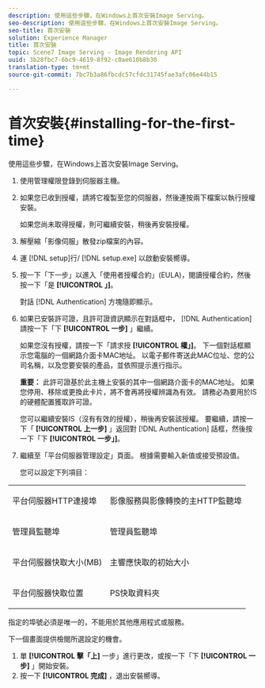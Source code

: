 ```yaml
---
description: 使用這些步驟，在Windows上首次安裝Image Serving。
seo-description: 使用這些步驟，在Windows上首次安裝Image Serving。
seo-title: 首次安裝
solution: Experience Manager
title: 首次安裝
topic: Scene7 Image Serving - Image Rendering API
uuid: 3b28fbc7-6bc9-4619-8f92-c0ae610b8b30
translation-type: tm+mt
source-git-commit: 7bc7b3a86fbcdc57cfdc31745fae3afc06e44b15

---
```



# 首次安裝{#installing-for-the-first-time}

使用這些步驟，在Windows上首次安裝Image Serving。

1. 使用管理權限登錄到伺服器主機。
1. 如果您已收到授權，請將它複製至您的伺服器，然後連按兩下檔案以執行授權安裝。

   如果您尚未取得授權，則可繼續安裝，稍後再安裝授權。
1. 解壓縮「影像伺服」散發zip檔案的內容。
1. 運 [!DNL setup]行/ [!DNL setup.exe] 以啟動安裝嚮導。
1. 按一下「下一步」以進入「使用者授權合約」(EULA)，閱讀授權合約，然後按一下「是 **[!UICONTROL 」]**。

   對話 [!DNL Authentication] 方塊隨即顯示。
1. 如果已安裝許可證，且許可證資訊顯示在對話框中， [!DNL Authentication] 請按一下「下 **[!UICONTROL 一步]** 」繼續。

   如果您沒有授權，請按一下「請求授 **[!UICONTROL 權」]**。 下一個對話框顯示您電腦的一個網路介面卡MAC地址。 以電子郵件寄送此MAC位址、您的公司名稱，以及您要安裝的產品，並依照提示進行指示。

   **重要：** 此許可證基於此主機上安裝的其中一個網路介面卡的MAC地址。 如果您停用、移除或更換此卡片，將不會再將授權辨識為有效。 請務必為要用於IS的硬體配置獲取許可證。

   您可以繼續安裝IS（沒有有效的授權），稍後再安裝該授權。 要繼續，請按一下「 **[!UICONTROL 上一步]** 」返回對 [!DNL Authentication] 話框，然後按一下「下 **[!UICONTROL 一步」]**。
1. 繼續至「平台伺服器管理設定」頁面。 根據需要輸入新值或接受預設值。

   您可以設定下列項目：

<table id="table_AA5D7674BBBE4AD4B373066AEF413FFD"> 
 <tbody> 
  <tr> 
   <td> <p> 平台伺服器HTTP連接埠 </p> </td> 
   <td> <p>影像服務與影像轉換的主HTTP監聽埠 </p> </td> 
  </tr> 
  <tr> 
   <td> <p> 管理員監聽埠 </p> </td> 
   <td> <p>管理員監聽埠 </p> </td> 
  </tr> 
  <tr> 
   <td> <p> 平台伺服器快取大小(MB) </p> </td> 
   <td> <p>主響應快取的初始大小 </p> </td> 
  </tr> 
  <tr> 
   <td> <p> 平台伺服器快取位置 </p> </td> 
   <td> <p>PS快取資料夾 </p> </td> 
  </tr> 
 </tbody> 
</table>

指定的埠號必須是唯一的，不能用於其他應用程式或服務。

下一個畫面提供檢閱所選設定的機會。
1. 單 **[!UICONTROL 擊「上]** 一步」進行更改，或按一下「下 **[!UICONTROL 一步]** 」開始安裝。
1. 按一下 **[!UICONTROL 完成]** ，退出安裝嚮導。
